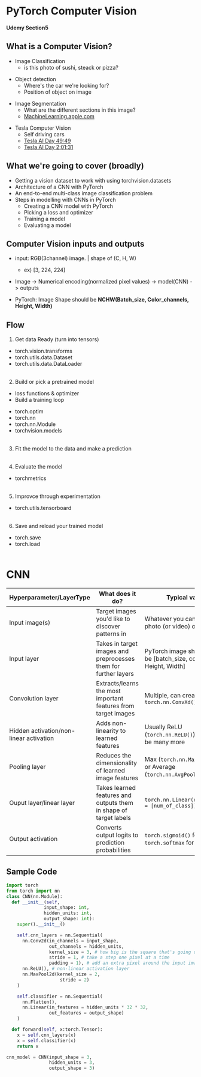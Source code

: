# PyTorch Computer Vision

**Udemy Section5**

## What is a Computer Vision?

- Image Classification
  - is this photo of sushi, steack or pizza?

* Object detection
  - Where's the car we're looking for?
  - Position of object on image

- Image Segmentation
  - What are the different sections in this image?
  - [MachineLearning.apple.com](https://machinelearning.apple.com/research/panoptic-segmentation)

* Tesla Computer Vision
  - Self driving cars
  - [Tesla AI Day 49:49](https://youtube.com/watch?t=2989&v=j0z4FweCy4M&feature=youtu.be)
  - [Tesla AI Day 2:01:31](https://youtube.com/watch?v=j0z4FweCy4M&t=7291s)

## What we're going to cover (broadly)

- Getting a vision dataset to work with using torchvision.datasets
- Architecture of a CNN with PyTorch
- An end-to-end multi-class image classification problem
- Steps in modelling with CNNs in PyTorch
  - Creating a CNN model with PyTorch
  - Picking a loss and optimizer
  - Training a model
  - Evaluating a model

## Computer Vision inputs and outputs

- input: RGB(3channel) image. | shape of (C, H, W)

  - ex) [3, 224, 224]

- Image -> Numerical encoding(normalized pixel values) -> model(CNN) -> outputs

- PyTorch: Image Shape should be **NCHW(Batch_size, Color_channels, Height, Width)**

## Flow

1. Get data Ready (turn into tensors)

- torch.vision.transforms
- torch.utils.data.Dataset
- torch.utils.data.DataLoader
  <br/><br/>

2. Build or pick a pretrained model

- loss functions & optimizer
- Build a training loop

* torch.optim
* torch.nn
* torch.nn.Module
* torchvision.models
  <br/><br/>

3. Fit the model to the data and make a prediction
   <br/><br/>

4. Evaluate the model

- torchmetrics
  <br/><br/>

5. Improvce through experimentation

- torch.utils.tensorboard
  <br/><br/>

6. Save and reload your trained model

- torch.save
- torch.load
  <br/><br/>

# CNN

| Hyperparameter/LayerType                | What does it do?                                                  | Typical values                                                           |
| --------------------------------------- | ----------------------------------------------------------------- | ------------------------------------------------------------------------ |
| Input image(s)                          | Target images you'd like to discover patterns in                  | Whatever you can take a photo (or video) of                              |
| Input layer                             | Takes in target images and preprocesses them for further layers   | PyTorch image shape should be [batch_size, color channel, Height, Width] |
| Convolution layer                       | Extracts/learns the most important features from target images    | Multiple, can create with `torch.nn.ConvXd()`                            |
| Hidden activation/non-linear activation | Adds non-linearity to learned features                            | Usually ReLU (`torch.nn.ReLU()`), though can be many more                |
| Pooling layer                           | Reduces the dimensionality of learned image features              | Max (`torch.nn.Maxpool2d()`) or Average (`torch.nn.AvgPool2d()`)         |
| Ouput layer/linear layer                | Takes learned features and outputs them in shape of target labels | `torch.nn.Linear(out_features = [num_of_class])`                         |
| Output activation                       | Converts output logits to prediction probabilities                | `torch.sigmoid()` for binary or `torch.softmax` for mutli-class          |

## Sample Code

```python
import torch
from torch import nn
class CNN(nn.Module):
  def __init__(self,
              input_shape: int,
              hidden_units: int,
              output_shape: int):
    super().__init__()

    self.cnn_layers = nn.Sequential(
      nn.Conv2d(in_channels = input_shape,
                out_channels = hidden_units,
                kernel_size = 3, # how big is the square that's going over the image
                stride = 1, # take a step one pixel at a time
                padding = 1), # add an extra pixel around the input image
      nn.ReLU(), # non-linear activation layer
      nn.MaxPool2d(kernel_size = 2,
                    stride = 2)
    )

    self.classifier = nn.Sequential(
      nn.Flatten(),
      nn.Linear(in_features = hidden_units * 32 * 32,
                out_features = output_shape)
    )

  def forward(self, x:torch.Tensor):
    x = self.cnn_layers(x)
    x = self.classifier(x)
    return x

cnn_model = CNN(input_shape = 3,
                hidden_units = 3,
                output_shape = 3)

```

